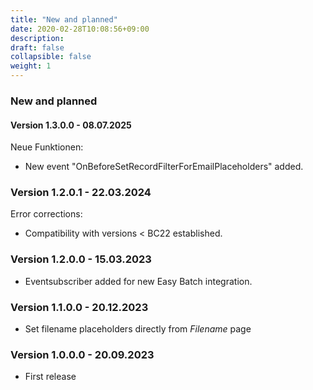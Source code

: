 ```yaml
---
title: "New and planned"
date: 2020-02-28T10:08:56+09:00
description: 
draft: false
collapsible: false
weight: 1
---
```

### New and planned

#### Version 1.3.0.0 - 08.07.2025
Neue Funktionen:
- New event "OnBeforeSetRecordFilterForEmailPlaceholders" added.

### Version 1.2.0.1 - 22.03.2024
Error corrections:
- Compatibility with versions < BC22 established.

### Version 1.2.0.0 - 15.03.2023
- Eventsubscriber added for new Easy Batch integration.

### Version 1.1.0.0 - 20.12.2023
- Set filename placeholders directly from *Filename* page

### Version 1.0.0.0 - 20.09.2023
 - First release